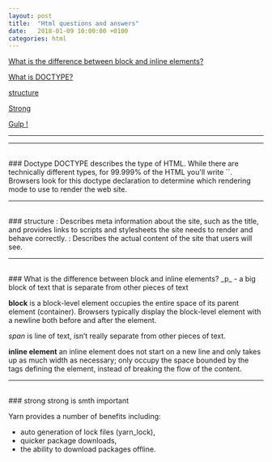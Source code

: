 ```yaml
---
layout: post
title:  "Html questions and answers"
date:   2018-01-09 10:00:00 +0100
categories: html
---
```


[What is the difference between block and inline elements?](#test)

[What is DOCTYPE?](#test)

[structure](#)

[Strong](#yarn)

[Gulp !](#gulp)

------
------
<br>
### Doctype
DOCTYPE describes the type of HTML. While there are technically different types, for 99.999% of the HTML you'll write `<!DOCTYPE html>`.
Browsers look for this doctype declaration to determine which rendering mode to use to render the web site.

---
<br>
### structure
<head>: Describes meta information about the site, such as the title, and provides links to scripts and stylesheets the site needs to render and behave correctly.
<body>: Describes the actual content of the site that users will see.

---
<br>
### What is the difference between block and inline elements?
_p_ - a big block of text that is separate from other pieces of text

__block__ is a block-level element occupies the entire space of its parent element (container). Browsers typically display the block-level element with a newline both before and after the element.

_span_ is line of text, isn’t really separate from other pieces of text.

__inline element__
an inline element does not start on a new line and only takes up as much width as necessary; only occupy the space bounded by the tags defining the element, instead of breaking the flow of the content.

---
<br>
### strong
strong is smth important

Yarn provides a number of benefits including:
* auto generation of lock files (yarn_lock),
* quicker package downloads,
* the ability to download packages offline.
